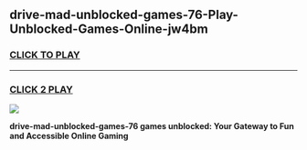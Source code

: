 
## drive-mad-unblocked-games-76-Play-Unblocked-Games-Online-jw4bm
<h3>
<a href="https://premium76.site?title=drive-mad-unblocked-games-76&ref=24A">CLICK TO PLAY</a></h3>
<hr>

<h3>
<a href="https://premium76.site?title=drive-mad-unblocked-games-76&ref=24A">CLICK 2 PLAY</a>
  
</h3>

<a href="https://premium76.site?title=drive-mad-unblocked-games-76&ref=24A"><img src="https://clearcache.store/games.png"></a>


**drive-mad-unblocked-games-76 games unblocked: Your Gateway to Fun and Accessible Online Gaming**
